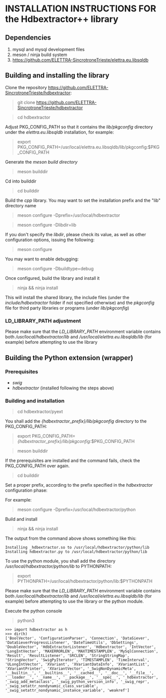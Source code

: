 # INSTALLATION INSTRUCTIONS FOR the Hdbextractor++ library

## Dependencies

1. mysql and mysql development files
2. meson / ninja build system
3. https://github.com/ELETTRA-SincrotroneTrieste/elettra.eu.libsqldb

## Building and installing the library

Clone the repository https://github.com/ELETTRA-SincrotroneTrieste/hdbextractor:

> git clone https://github.com/ELETTRA-SincrotroneTrieste/hdbextractor

> cd hdbextractor

Adjust PKG_CONFIG_PATH so that it contains the *lib/pkgconfig* directory under the
*elettra.eu.libsqldb* installation, for example:

> export PKG_CONFIG_PATH=/usr/local/elettra.eu.libsqldb/lib/pkgconfig:$PKG_CONFIG_PATH

Generate the *meson build directory*

> meson builddir

Cd into builddir

> cd builddir

Build the *cpp* library. You may want to set the installation prefix and the "lib" 
directory name

> meson configure -Dprefix=/usr/local/hdbextractor

> meson configure -Dlibdir=lib

If you don't specify the *libdir*, please check its value, as well as other configuration
options, issuing the following:

> meson configure

You may want to enable debugging:

> meson configure -Dbuildtype=debug

Once configured, build the library and install it

> ninja && ninja install

This will install the shared library, the include files (under the *include/hdbextractor* folder
if not specified otherwise) and the *pkgconfig* file for third party libraries or programs 
(under *lib/pkgconfig*)

### LD_LIBRARY_PATH adjustment

Please make sure that the *LD_LIBRARY_PATH* environment variable contains both
*/usr/local/hdbextractor/lib* and */usr/local/elettra.eu.libsqldb/lib* (for example)
before attempting to use the library

## Building the Python extension (wrapper)

### Prerequisites

- *swig* 
- *hdbextractor* (installed following the steps above)

### Building and installation

> cd hdbextractor/pyext

You shall add the *{hdbextractor_prefix}/lib/pkgconfig* directory to the PKG_CONFIG_PATH:

> export PKG_CONFIG_PATH=*{hdbextractor_prefix}/lib/pkgconfig*:$PKG_CONFIG_PATH

> meson builddir

If the prerequisites are installed and the command fails, check the PKG_CONFIG_PATH over again.

> cd builddir

Set a proper prefix, according to the prefix specified in the *hdbextractor* configuration phase:

For example:

> meson configure -Dprefix=/usr/local/hdbextractor/python

Build and install

> ninja && ninja install

The output from the command above shows something like  this:

```
Installing _hdbextractor.so to /usr/local/hdbextractor/python/lib
Installing hdbextractor.py to /usr/local/hdbextractor/python/lib
```

To use the python module, you shall add the directory */usr/local/hdbextractor/python/lib*
to PYTHONPATH:

> export PYTHONPATH=/usr/local/hdbextractor/python/lib:$PYTHONPATH

Please make sure that the *LD_LIBRARY_PATH* environment variable contains both
*/usr/local/hdbextractor/lib* and */usr/local/elettra.eu.libsqldb/lib* (for example)
before attempting to use the library or the python module.

Execute the python console

> python3

```
>>> import hdbextractor as h
>>> dir(h)
['BoolVector', 'ConfigurationParser', 'Connection', 'DataSiever', 'DataSieverProgressListener', 'DateTimeUtils', 'DbSettings', 'DoubleVector', 'HdbExtractorListener', 'Hdbextractor', 'IntVector', 'LongIntVector', 'MAXERRORLEN', 'MAXTIMESTAMPLEN', 'MySqlConnection', 'Result', 'ResultListener', 'SRCLEN', 'StringStringMap', 'StringVector', 'SwigPyIterator', 'TIMESTAMPLEN', 'TimeInterval', 'ULongIntVector', 'XVariant', 'XVariantDataInfo', 'XVariantList', 'XVariantPrinter', 'XVariantVector', '_SwigNonDynamicMeta', '__builtin__', '__builtins__', '__cached__', '__doc__', '__file__', '__loader__', '__name__', '__package__', '__spec__', '_hdbextractor', '_swig_add_metaclass', '_swig_python_version_info', '_swig_repr', '_swig_setattr_nondynamic_class_variable', '_swig_setattr_nondynamic_instance_variable', 'weakref']
```


